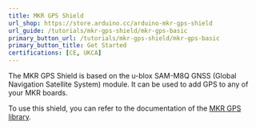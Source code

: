 ```yaml
---
title: MKR GPS Shield
url_shop: https://store.arduino.cc/arduino-mkr-gps-shield
url_guide: /tutorials/mkr-gps-shield/mkr-gps-basic
primary_button_url: /tutorials/mkr-gps-shield/mkr-gps-basic
primary_button_title: Get Started
certifications: [CE, UKCA]
---
```


The MKR GPS Shield is based on the u-blox SAM-M8Q GNSS (Global Navigation Satellite System) module. It can be used to add GPS to any of your MKR boards.

To use this shield, you can refer to the documentation of the [MKR GPS library](https://www.arduino.cc/reference/en/libraries/arduino_mkrgps/).